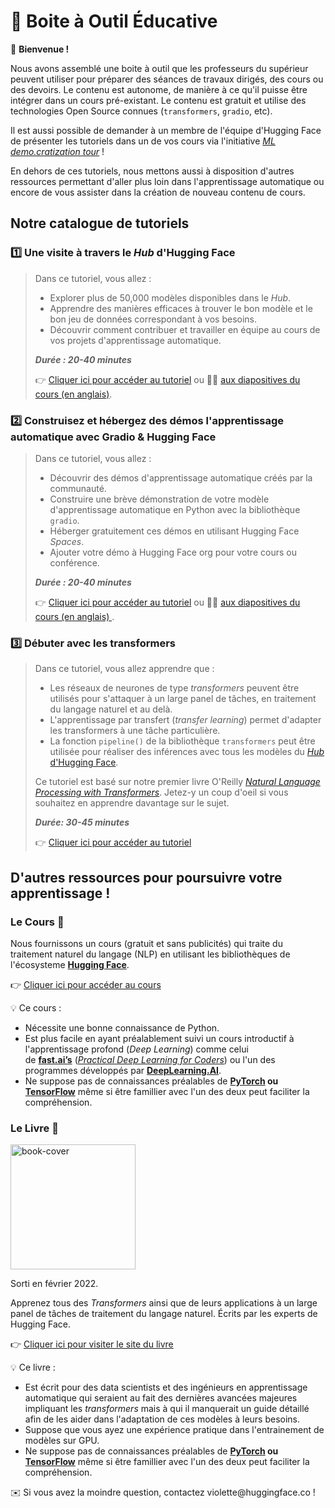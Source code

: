 # 🤗 Boite à Outil Éducative

<aside>

👋 **Bienvenue !**

Nous avons assemblé une boite à outil que les professeurs du supérieur peuvent utiliser pour préparer des séances de travaux dirigés, des cours ou des devoirs. Le contenu est autonome, de manière à ce qu'il puisse être intégrer dans un cours pré-existant. Le contenu est gratuit et utilise des technologies Open Source connues (`transformers`, `gradio`, etc).

Il est aussi possible de demander à un membre de l'équipe d'Hugging Face de présenter les tutoriels dans un de vos cours via l'initiative [*ML demo.cratization tour*](https://www.notion.so/ML-Demo-cratization-tour-with-66847a294abd4e9785e85663f5239652) !

En dehors de ces tutoriels, nous mettons aussi à disposition d'autres ressources permettant d'aller plus loin dans l'apprentissage automatique ou encore de vous assister dans la création de nouveau contenu de cours.


</aside>

## **Notre catalogue de tutoriels**

### 1️⃣ Une visite à travers le *Hub* d'Hugging Face

> Dans ce tutoriel, vous allez :
>
> - Explorer plus de 50,000 modèles disponibles dans le *Hub*.
> - Apprendre des manières efficaces à trouver le bon modèle et le bon jeu de données correspondant à vos besoins.
> - Découvrir comment contribuer et travailler en équipe au cours de vos projets d'apprentissage automatique.
>
> **_Durée : 20-40 minutes_**
>
> 👉 [Cliquer ici pour accéder au tutoriel](https://github.com/huggingface/education-toolkit/blob/main/tutorials/FR/01_huggingface-hub-tour.md) ou 👩‍🏫 [aux diapositives du cours (en anglais)](https://docs.google.com/presentation/d/1zQqpFTcpNLV7haj2Inw2qKHq8DjfZEaiObW1ZkLvPWM/edit?usp=sharing).

### 2️⃣ Construisez et hébergez des démos l'apprentissage automatique avec Gradio & Hugging Face

> Dans ce tutoriel, vous allez :
>
> - Découvrir des démos d'apprentissage automatique créés par la communauté.
> - Construire une brève démonstration de votre modèle d'apprentissage automatique en Python avec la bibliothèque `gradio`.  
> - Héberger gratuitement ces démos en utilisant Hugging Face *Spaces*.
> - Ajouter votre démo à Hugging Face org pour votre cours ou conférence.
>
> **_Durée : 20-40 minutes_**
>
> 👉 [Cliquer ici pour accéder au tutoriel](https://colab.research.google.com/github/huggingface/education-toolkit/blob/main/tutorials/FR/02_ml-demos-avec-gradio.ipynb) ou 👩‍🏫 [aux diapositives du cours (en anglais) ](https://docs.google.com/presentation/d/14EU_xjtINXtpidWLnUvfcEpmxN46ORS-PLpwfUf8C1I/edit?usp=sharing).

### 3️⃣ Débuter avec les transformers

> Dans ce tutoriel, vous allez apprendre que :
>
> - Les réseaux de neurones de type *transformers* peuvent être utilisés pour s'attaquer à un large panel de tâches, en traitement du langage naturel et au delà.
> - L'apprentissage par transfert (*transfer learning*) permet d'adapter les transformers à une tâche particulière.
> - La fonction `pipeline()` de la bibliothèque `transformers` peut être utilisée pour réaliser des inférences avec tous les modèles du [*Hub* d'Hugging Face](https://huggingface.co/models).
>
> Ce tutoriel est basé sur notre premier livre O'Reilly *[Natural Language Processing with Transformers](https://transformersbook.com/)*. Jetez-y un coup d'oeil si vous souhaitez en apprendre davantage sur le sujet.
>
> **_Durée: 30-45 minutes_**
>
> 👉 [Cliquer ici pour accéder au tutoriel](https://colab.research.google.com/github/huggingface/education-toolkit/blob/main/tutorials/FR/03_d%C3%A9buter-avec-les-transformers.ipynb)

## **D'autres ressources pour poursuivre votre apprentissage !**

### **Le Cours 🤗**

Nous fournissons un cours (gratuit et sans publicités) qui traite du traitement naturel du langage (NLP) en utilisant les bibliothèques de l'écosysteme **[Hugging Face](https://huggingface.co/)**.

👉 [Cliquer ici pour accéder au cours](https://huggingface.co/course/fr/chapter1/1)

<aside>
💡 Ce cours :

- Nécessite une bonne connaissance de Python.
- Est plus facile en ayant préalablement suivi un cours introductif à l'apprentissage profond (*Deep Learning*) comme celui de **[fast.ai’s](https://www.fast.ai/)** (*[Practical Deep Learning for Coders](https://course.fast.ai/)*) ou l'un des programmes développés par **[DeepLearning.AI](https://www.deeplearning.ai/)**.
- Ne suppose pas de connaissances préalables de **[PyTorch](https://pytorch.org/) **ou** [TensorFlow](https://www.tensorflow.org/)** même si être famillier avec l'un des deux peut faciliter la compréhension.
</aside>

### **Le Livre 🤗**

<img alt="book-cover" height=200 src="../../images/book_cover.jpg" id="book-cover"/>

Sorti en février 2022.  

Apprenez tous des *Transformers* ainsi que de leurs applications à un large panel de tâches de traitement du langage naturel. Écrits par les experts de Hugging Face.

👉 [Cliquer ici pour visiter le site du livre](https://transformersbook.com/)

<aside>
💡 Ce livre :

- Est écrit pour des data scientists et des ingénieurs en apprentissage automatique qui seraient au fait des dernières avancées majeures impliquant les *transformers* mais à qui il manquerait un guide détaillé afin de les aider dans l'adaptation de ces modèles à leurs besoins.
- Suppose que vous ayez une expérience pratique dans l'entrainement de modèles sur GPU.
- Ne suppose pas de connaissances préalables de **[PyTorch](https://pytorch.org/) **ou** [TensorFlow](https://www.tensorflow.org/)** même si être famillier avec l'un des deux peut faciliter la compréhension.

<aside>
✉️ Si vous avez la moindre question, contactez violette@huggingface.co !

</aside>
